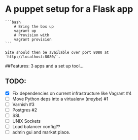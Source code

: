 A puppet setup for a Flask app
==============================================================================
    
    ```bash
        # Bring the box up
        vagrant up
        # Provision with
        vagrant provision
    ```

    Site should then be available over port 8080 at `http://localhost:8080/`.

##Features:
3 apps and a set up tool...
    

## TODO:

- [x] Fix dependencies on current infrastructure like Vagrant #4
- [ ] Move Python deps into a virtualenv (_maybe_) #1
- [ ] Varnish #3
- [ ] Postgres #2
- [ ] SSL
- [ ] UNIX Sockets 
- [ ] Load balancer config??
- [ ] admin gui and market place.
